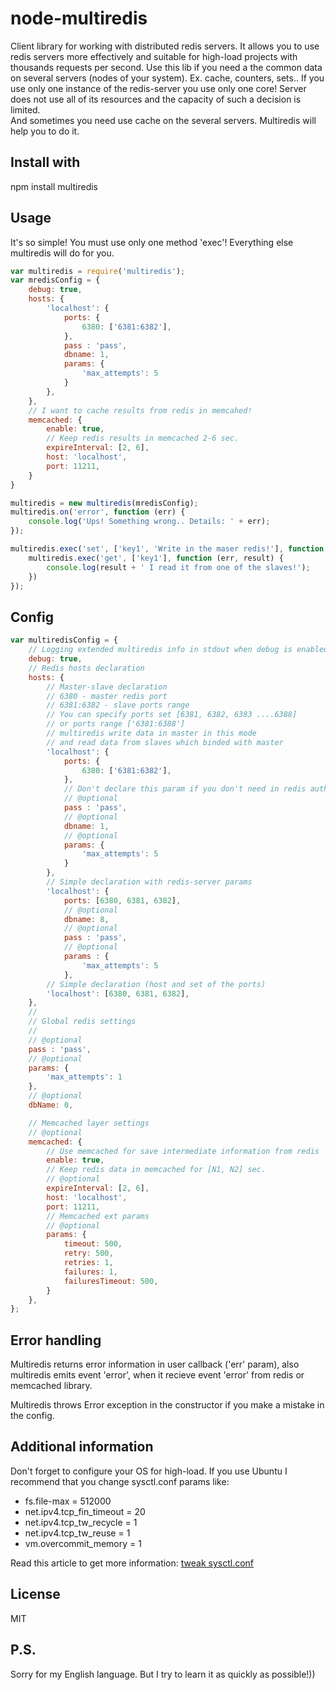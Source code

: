 node-multiredis
===============

Client library for working with distributed redis servers.
It allows you to use redis servers more effectively and suitable for high-load projects with thousands requests per second.
Use this lib if you need a the common data on several servers (nodes of your system). Ex. cache, counters, sets..
If you use only one instance of the redis-server you use only one core!
Server does not use all of its resources and the capacity of such a decision is limited.  
And sometimes you need use cache on the several servers. Multiredis will help you to do it.

Install with 
----

npm install multiredis

Usage
----

It's so simple! You must use only one method 'exec'!
Everything else multiredis will do for you.

```js
var multiredis = require('multiredis');
var mredisConfig = {
	debug: true,
	hosts: {
		'localhost': {
			ports: {
				6380: ['6381:6382'],
			},
			pass : 'pass',
			dbname: 1,
			params: {
				'max_attempts': 5
			}
		},
	},
	// I want to cache results from redis in memcahed!
	memcached: {
		enable: true,
		// Keep redis results in memcached 2-6 sec.
		expireInterval: [2, 6],
		host: 'localhost',
		port: 11211,
	}
}

multiredis = new multiredis(mredisConfig);
multiredis.on('error', function (err) {
	console.log('Ups! Something wrong.. Details: ' + err);
});

multiredis.exec('set', ['key1', 'Write in the maser redis!'], function (err, result) {
	multiredis.exec('get', ['key1'], function (err, result) {
		console.log(result + ' I read it from one of the slaves!');
	})
});

```

Config
----

```js
var multiredisConfig = {
	// Logging extended multiredis info in stdout when debug is enabled
	debug: true,
	// Redis hosts declaration
	hosts: {
		// Master-slave declaration
		// 6380 - master redis port
		// 6381:6382 - slave ports range
		// You can specify ports set [6381, 6382, 6383 ....6388]
		// or ports range ['6381:6388']
		// multiredis write data in master in this mode
		// and read data from slaves which binded with master
		'localhost': {
			ports: {
				6380: ['6381:6382'],
			},
			// Don't declare this param if you don't need in redis authorization
			// @optional
			pass : 'pass',
			// @optional
			dbname: 1,
			// @optional
			params: {
				'max_attempts': 5
			}
		},
		// Simple declaration with redis-server params
		'localhost': {
		 	ports: [6380, 6381, 6382],
		 	// @optional
		 	dbname: 8,
		 	// @optional
		 	pass : 'pass',
		 	// @optional
		 	params : {
		 		'max_attempts': 5
		 	},
		// Simple declaration (host and set of the ports)
		'localhost': [6380, 6381, 6382],
	},
	//
	// Global redis settings
	// 
	// @optional
	pass : 'pass',
	// @optional
	params: {
		'max_attempts': 1
	},
	// @optional
	dbName: 0,

	// Memcached layer settings
	// @optional
	memcached: {
		// Use memcached for save intermediate information from redis
		enable: true,
		// Keep redis data in memcached for [N1, N2] sec.
		// @optional
		expireInterval: [2, 6],
		host: 'localhost',
		port: 11211,
		// Memcached ext params
		// @optional
		params: {
			timeout: 500,
			retry: 500,
			retries: 1,
			failures: 1,
			failuresTimeout: 500,
		}
	},
};
```

Error handling
----

Multiredis returns error information in user callback ('err' param), 
also multiredis emits event 'error', when it recieve event 'error' from redis 
or memcached library.

Multiredis throws Error exception in the constructor if you make a mistake in the config.

Additional information
----

Don't forget to configure your OS for high-load.
If you use Ubuntu I recommend that you change sysctl.conf params like:

- fs.file-max = 512000
- net.ipv4.tcp_fin_timeout = 20
- net.ipv4.tcp_tw_recycle = 1 
- net.ipv4.tcp_tw_reuse = 1
- vm.overcommit_memory = 1

Read this article to get more information: 
[tweak sysctl.conf](https://rtcamp.com/tutorials/linux/sysctl-conf/ "tweak sysctl.conf") 

License
----

MIT

P.S.
----
Sorry for my English language. But I try to learn it as quickly as possible!))